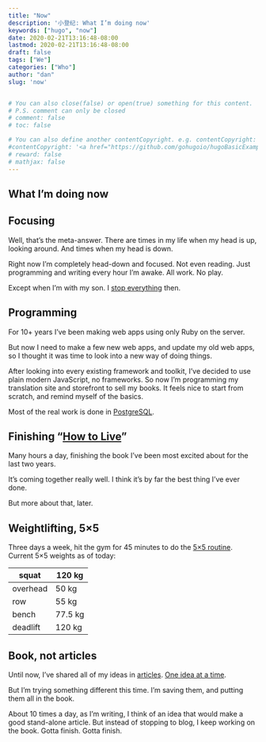 ```yaml
---
title: "Now"
description: '小登纪: What I’m doing now'
keywords: ["hugo", "now"]
date: 2020-02-21T13:16:48-08:00
lastmod: 2020-02-21T13:16:48-08:00
draft: false
tags: ["We"]
categories: ["Who"]
author: "dan"
slug: 'now'


# You can also close(false) or open(true) something for this content.
# P.S. comment can only be closed
# comment: false
# toc: false

# You can also define another contentCopyright. e.g. contentCopyright: "This is another copyright."
#contentCopyright: '<a href="https://github.com/gohugoio/hugoBasicExample" rel="noopener" target="_blank">See origin</a>'
# reward: false
# mathjax: false
---
```

## What I’m doing now

## Focusing

Well, that’s the meta-answer. There are times in my life when my head is up, looking around. And times when my head is down.

Right now I’m completely head-down and focused. Not even reading. Just programming and writing every hour I’m awake. All work. No play.

Except when I’m with my son. I [stop everything](https://sivers.org/dw) then.

## Programming

For 10+ years I’ve been making web apps using only Ruby on the server.

But now I need to make a few new web apps, and update my old web apps,  so I thought it was time to look into a new way of doing things.

After looking into every existing framework and toolkit, I’ve decided to use plain modern JavaScript, no frameworks. So now I’m programming my translation site and storefront to sell my books. It feels nice to start from scratch, and remind myself of the basics.

Most of the real work is done in [PostgreSQL](https://sivers.org/pg).

## Finishing “[How to Live](https://sivers.org/h)”

Many hours a day, finishing the book I’ve been most excited about for the last two years.

It’s coming together really well. I think it’s by far the best thing I’ve ever done.

But more about that, later.

## Weightlifting, 5×5

Three days a week, hit the gym for 45 minutes to do the [5×5 routine](https://www.bodybuilding.com/content/is-stronglifts-5x5-the-right-training-program-for-you.html).  Current 5×5 weights as of today:

| squat    | 120 kg  |
| -------- | ------- |
| overhead | 50 kg   |
| row      | 55 kg   |
| bench    | 77.5 kg |
| deadlift | 120 kg  |

## Book, not articles

Until now, I’ve shared all of my ideas in [articles](http://www.964813.xyz). [One idea at a time](https://sivers.org/1idea).

But I’m trying something different this time. I’m saving them, and putting them all in the book.

About 10 times a day, as I’m writing, I think of an idea that would make a good stand-alone article. But instead of stopping to blog, I keep working on the book. Gotta finish. Gotta finish.